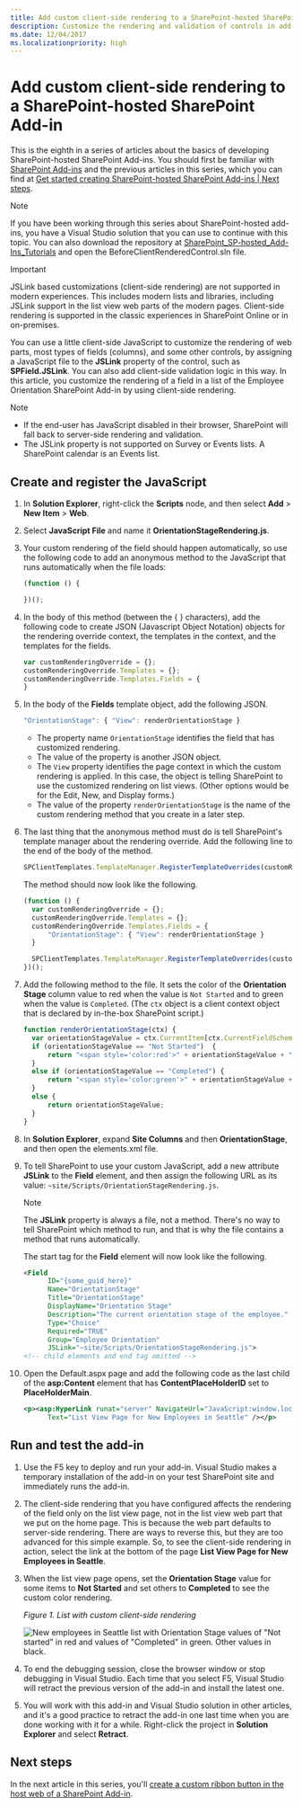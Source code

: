 ```yaml
---
title: Add custom client-side rendering to a SharePoint-hosted SharePoint Add-in
description: Customize the rendering and validation of controls in add-in pages, create and register the JavaScript, and run and test the add-in.
ms.date: 12/04/2017
ms.localizationpriority: high
---
```


# Add custom client-side rendering to a SharePoint-hosted SharePoint Add-in

This is the eighth in a series of articles about the basics of developing SharePoint-hosted SharePoint Add-ins. You should first be familiar with [SharePoint Add-ins](sharepoint-add-ins.md) and the previous articles in this series, which you can find at [Get started creating SharePoint-hosted SharePoint Add-ins | Next steps](get-started-creating-sharepoint-hosted-sharepoint-add-ins.md#next-steps).

> [!NOTE]
> If you have been working through this series about SharePoint-hosted add-ins, you have a Visual Studio solution that you can use to continue with this topic. You can also download the repository at [SharePoint_SP-hosted_Add-Ins_Tutorials](https://github.com/OfficeDev/SharePoint_SP-hosted_Add-Ins_Tutorials) and open the BeforeClientRenderedControl.sln file.

> [!IMPORTANT]
> JSLink based customizations (client-side rendering) are not supported in modern experiences. This includes modern lists and libraries, including JSLink support in the list view web parts of the modern pages. Client-side rendering is supported in the classic experiences in SharePoint Online or in on-premises.

You can use a little client-side JavaScript to customize the rendering of web parts, most types of fields (columns), and some other controls, by assigning a JavaScript file to the **JSLink** property of the control, such as **SPField.JSLink**. You can also add client-side validation logic in this way. In this article, you customize the rendering of a field in a list of the Employee Orientation SharePoint Add-in by using client-side rendering.

> [!NOTE]
>
> - If the end-user has JavaScript disabled in their browser, SharePoint will fall back to server-side rendering and validation.
> - The JSLink property is not supported on Survey or Events lists. A SharePoint calendar is an Events list.

## Create and register the JavaScript

1. In **Solution Explorer**, right-click the **Scripts** node, and then select **Add** > **New Item** > **Web**.

2. Select **JavaScript File** and name it **OrientationStageRendering.js**.

3. Your custom rendering of the field should happen automatically, so use the following code to add an anonymous method to the JavaScript that runs automatically when the file loads:

    ```javascript
    (function () {

    })();
    ```

4. In the body of this method (between the { } characters), add the following code to create JSON (Javascript Object Notation) objects for the rendering override context, the templates in the context, and the templates for the fields.

    ```javascript
    var customRenderingOverride = {};
    customRenderingOverride.Templates = {};
    customRenderingOverride.Templates.Fields = {
    }
    ```

5. In the body of the **Fields** template object, add the following JSON.

    ```javascript
    "OrientationStage": { "View": renderOrientationStage }
    ```

   - The property name `OrientationStage` identifies the field that has customized rendering.
   - The value of the property is another JSON object.
   - The `View` property identifies the page context in which the custom rendering is applied. In this case, the object is telling SharePoint to use the customized rendering on list views. (Other options would be for the Edit, New, and Display forms.)
   - The value of the property `renderOrientationStage` is the name of the custom rendering method that you create in a later step.

6. The last thing that the anonymous method must do is tell SharePoint's template manager about the rendering override. Add the following line to the end of the body of the method.

    ```javascript
    SPClientTemplates.TemplateManager.RegisterTemplateOverrides(customRenderingOverride);
    ```

   The method should now look like the following.

    ```javascript
    (function () {
      var customRenderingOverride = {};
      customRenderingOverride.Templates = {};
      customRenderingOverride.Templates.Fields = {
          "OrientationStage": { "View": renderOrientationStage }
      }

      SPClientTemplates.TemplateManager.RegisterTemplateOverrides(customRenderingOverride);
    })();
    ```

7. Add the following method to the file. It sets the color of the **Orientation Stage** column value to red when the value is `Not Started` and to green when the value is `Completed`. (The `ctx` object is a client context object that is declared by in-the-box SharePoint script.)

    ```javascript
    function renderOrientationStage(ctx) {
      var orientationStageValue = ctx.CurrentItem[ctx.CurrentFieldSchema.Name];
      if (orientationStageValue == "Not Started")  {
          return "<span style='color:red'>" + orientationStageValue + "</span>"
      }
      else if (orientationStageValue == "Completed") {
          return "<span style='color:green'>" + orientationStageValue + "</span>"
      }
      else {
          return orientationStageValue;
      }
    }
    ```

8. In **Solution Explorer**, expand **Site Columns** and then **OrientationStage**, and then open the elements.xml file.

9. To tell SharePoint to use your custom JavaScript, add a new attribute **JSLink** to the **Field** element, and then assign the following URL as its value: `~site/Scripts/OrientationStageRendering.js`.

   > [!NOTE]
   > The **JSLink** property is always a file, not a method. There's no way to tell SharePoint which method to run, and that is why the file contains a method that runs automatically.

   The start tag for the **Field** element will now look like the following.

    ```xml
    <Field
          ID="{some_guid_here}"
          Name="OrientationStage"
          Title="OrientationStage"
          DisplayName="Orientation Stage"
          Description="The current orientation stage of the employee."
          Type="Choice"
          Required="TRUE"
          Group="Employee Orientation"
          JSLink="~site/Scripts/OrientationStageRendering.js">
    <!-- child elements and end tag omitted -->
    ```

10. Open the Default.aspx page and add the following code as the last child of the **asp:Content** element that has **ContentPlaceHolderID** set to **PlaceHolderMain**.

    ```XML
    <p><asp:HyperLink runat="server" NavigateUrl="JavaScript:window.location = _spPageContextInfo.webAbsoluteUrl + '/Lists/NewEmployeesInSeattle/AllItems.aspx';"
          Text="List View Page for New Employees in Seattle" /></p>
    ```

## Run and test the add-in

1. Use the F5 key to deploy and run your add-in. Visual Studio makes a temporary installation of the add-in on your test SharePoint site and immediately runs the add-in.

2. The client-side rendering that you have configured affects the rendering of the field only on the list view page, not in the list view web part that we put on the home page. This is because the web part defaults to server-side rendering. There are ways to reverse this, but they are too advanced for this simple example. So, to see the client-side rendering in action, select the link at the bottom of the page **List View Page for New Employees in Seattle**.

3. When the list view page opens, set the **Orientation Stage** value for some items to **Not Started** and set others to **Completed** to see the custom color rendering.

   *Figure 1. List with custom client-side rendering*

   ![New employees in Seattle list with Orientation Stage values of "Not started" in red and values of "Completed" in green. Other values in black.](../images/dc8e2b7d-1747-4b65-aab4-6fc93c6867d4.PNG)

4. To end the debugging session, close the browser window or stop debugging in Visual Studio. Each time that you select F5, Visual Studio will retract the previous version of the add-in and install the latest one.

5. You will work with this add-in and Visual Studio solution in other articles, and it's a good practice to retract the add-in one last time when you are done working with it for a while. Right-click the project in **Solution Explorer** and select **Retract**.

## Next steps

In the next article in this series, you'll [create a custom ribbon button in the host web of a SharePoint Add-in](create-a-custom-ribbon-button-in-the-host-web-of-a-sharepoint-add-in.md).
